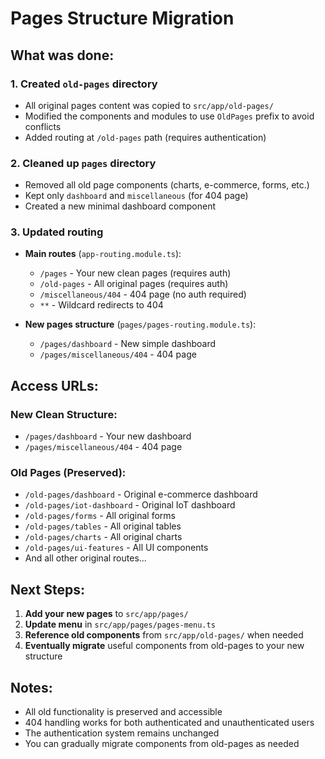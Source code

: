 # Pages Structure Migration

## What was done:

### 1. **Created `old-pages` directory**

- All original pages content was copied to `src/app/old-pages/`
- Modified the components and modules to use `OldPages` prefix to avoid conflicts
- Added routing at `/old-pages` path (requires authentication)

### 2. **Cleaned up `pages` directory**

- Removed all old page components (charts, e-commerce, forms, etc.)
- Kept only `dashboard` and `miscellaneous` (for 404 page)
- Created a new minimal dashboard component

### 3. **Updated routing**

- **Main routes** (`app-routing.module.ts`):

  - `/pages` - Your new clean pages (requires auth)
  - `/old-pages` - All original pages (requires auth)
  - `/miscellaneous/404` - 404 page (no auth required)
  - `**` - Wildcard redirects to 404

- **New pages structure** (`pages/pages-routing.module.ts`):
  - `/pages/dashboard` - New simple dashboard
  - `/pages/miscellaneous/404` - 404 page

## Access URLs:

### New Clean Structure:

- `/pages/dashboard` - Your new dashboard
- `/pages/miscellaneous/404` - 404 page

### Old Pages (Preserved):

- `/old-pages/dashboard` - Original e-commerce dashboard
- `/old-pages/iot-dashboard` - Original IoT dashboard
- `/old-pages/forms` - All original forms
- `/old-pages/tables` - All original tables
- `/old-pages/charts` - All original charts
- `/old-pages/ui-features` - All UI components
- And all other original routes...

## Next Steps:

1. **Add your new pages** to `src/app/pages/`
2. **Update menu** in `src/app/pages/pages-menu.ts`
3. **Reference old components** from `src/app/old-pages/` when needed
4. **Eventually migrate** useful components from old-pages to your new structure

## Notes:

- All old functionality is preserved and accessible
- 404 handling works for both authenticated and unauthenticated users
- The authentication system remains unchanged
- You can gradually migrate components from old-pages as needed
